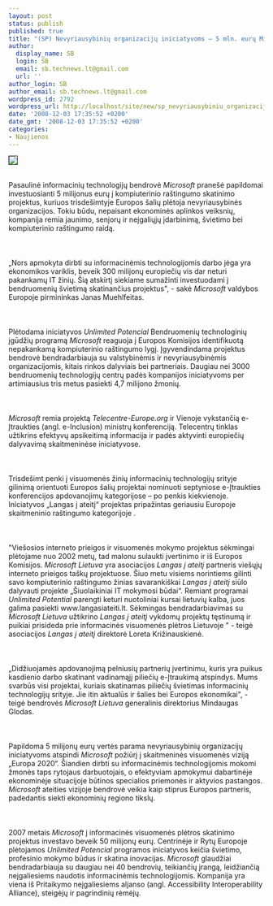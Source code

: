 ```yaml
---
layout: post
status: publish
published: true
title: "(SP) Nevyriausybinių organizacijų iniciatyvoms – 5 mln. eurų Microsoft parama"
author:
  display_name: SB
  login: SB
  email: sb.technews.lt@gmail.com
  url: ''
author_login: SB
author_email: sb.technews.lt@gmail.com
wordpress_id: 2792
wordpress_url: http://localhost/site/new/sp_nevyriausybiniu_organizaciju_iniciatyvoms_-_5_mln_euru_microsoft_parama/
date: '2008-12-03 17:35:52 +0200'
date_gmt: '2008-12-03 17:35:52 +0200'
categories:
- Naujienos
---
```

<div class="imgright"><img src="http://tbn3.google.com/images?q=tbn:j_WDRg2Y5x_nNM:http://www.troopers08.org/content/e7/e195/microsoft-logo.jpg" border="1"></div>
<p><br>Pasaulinė informacinių technologijų bendrovė <i>Microsoft</i> pranešė papildomai investuosianti 5 milijonus eurų į kompiuterinio raštingumo skatinimo projektus, kuriuos trisdešimtyje Europos šalių plėtoja nevyriausybinės organizacijos. Tokiu būdu, nepaisant ekonominės aplinkos veiksnių, kompanija remia jaunimo, senjorų ir neįgaliųjų įdarbinimą, švietimo bei kompiuterinio raštingumo raidą.<br />
<br><br />
<br>„Nors apmokyta dirbti su informacinėmis technologijomis darbo jėga yra ekonomikos variklis, beveik 300 milijonų europiečių vis dar neturi pakankamų IT žinių. Šią atskirtį siekiame sumažinti investuodami į bendruomenių švietimą skatinančius projektus&quot;, - sakė <i>Microsoft</i> valdybos Europoje pirmininkas Janas Muehlfeitas.<br />
<br><br />
<br>Plėtodama iniciatyvos <i>Unlimited Potencial</i> Bendruomenių technologinių įgūdžių programą <i>Microsoft</i> reaguoja į Europos Komisijos identifikuotą nepakankamą kompiuterinio raštingumo lygį. Įgyvendindama projektus bendrovė bendradarbiauja su valstybinėmis ir nevyriausybinėmis organizacijomis, kitais rinkos dalyviais bei partneriais. Daugiau nei 3000 bendruomenių technologijų centrų padės kompanijos iniciatyvoms per artimiausius tris metus pasiekti 4,7 milijono žmonių.<br />
<br><br />
<br><i>Microsoft</i> remia projektą <i>Telecentre-Europe.org</i> ir Vienoje vykstančią e-Įtraukties (angl. e-Inclusion) ministrų konferenciją. Telecentrų tinklas užtikrins efektyvų apsikeitimą informacija ir padės aktyvinti europiečių dalyvavimą skaitmeninėse iniciatyvose.<br />
<br><br />
<br>Trisdešimt penki  į visuomenės žinių informacinių technologijų srityje gilinimą orientuoti Europos šalių projektai nominuoti septyniose e-Įtraukties konferencijos apdovanojimų kategorijose – po penkis kiekvienoje. Iniciatyvos  „Langas į ateitį“ projektas pripažintas geriausiu Europoje skaitmeninio raštingumo kategorijoje .<br />
<br><br />
<br>&quot;Viešosios interneto prieigos ir visuomenės mokymo projektus sėkmingai plėtojame nuo 2002 metų, tad malonu sulaukti įvertinimo ir iš Europos Komisijos. <i>Microsoft Lietuva</i> yra asociacijos <i>Langas į ateitį</i> partneris  viešųjų interneto prieigos taškų projektuose. Šiuo metu visiems norintiems gilinti savo kompiuterinio raštingumo žinias savarankiškai  <i>Langas į ateitį</i> siūlo dalyvauti projekte „Šiuolaikiniai IT mokymosi būdai“. Remiant programai <i>Unlimited Potential</i> parengti keturi nuotoliniai kursai lietuvių kalba, juos galima pasiekti www.langasiateiti.lt. Sėkmingas bendradarbiavimas su <i>Microsoft Lietuva</i> užtikrino <i>Langas į ateitį</i> vykdomų projektų tęstinumą ir puikiai prisideda prie informacinės visuomenės plėtros Lietuvoje &quot; - teigė asociacijos <i>Langas į ateitį</i> direktorė Loreta Križinauskienė.<br />
<br><br />
<br>„Didžiuojamės apdovanojimą pelniusių partnerių įvertinimu, kuris yra puikus kasdienio darbo skatinant vadinamąjį piliečių e-Įtraukimą atspindys. Mums svarbūs visi projektai, kuriais skatinamas piliečių švietimas informacinių technologijų srityje. Jie itin aktualūs ir šalies bei Europos ekonomikai&quot;, - teigė bendrovės <i>Microsoft Lietuva</i> generalinis direktorius Mindaugas Glodas.<br />
<br><br />
<br>Papildoma 5 milijonų eurų vertės parama nevyriausybinių organizacijų iniciatyvoms atspindi <i>Microsoft</i> požiūrį į skaitmeninės visuomenės viziją „Europa 2020“. Šiandien dirbti su informacinėmis technologijomis mokomi žmonės taps rytojaus darbuotojais, o efektyviam apmokymui dabartinėje ekonominėje situacijoje būtinos specialios priemonės ir aktyvios pastangos. <i>Microsoft</i> ateities vizijoje bendrovė veikia kaip stiprus Europos partneris, padedantis siekti ekonominių regiono tikslų.<br />
<br><br />
<br>2007 metais <i>Microsoft</i> į informacinės visuomenės plėtros skatinimo projektus investavo beveik 50 milijonų eurų. Centrinėje ir Rytų Europoje plėtojamos <i>Unlimited Potencial</i> programos iniciatyvos keičia švietimo, profesinio mokymo būdus ir skatina inovacijas. <i>Microsoft</i> glaudžiai bendradarbiauja su daugiau nei 40 bendrovių, teikiančių įrangą, leidžiančią neįgaliesiems naudotis informacinėmis technologijomis. Kompanija yra viena iš Pritaikymo neįgaliesiems aljanso (angl. Accessibility Interoperability Alliance), steigėjų ir pagrindinių rėmėjų.<br />
<br><br />
<br><br />
<br></p>
